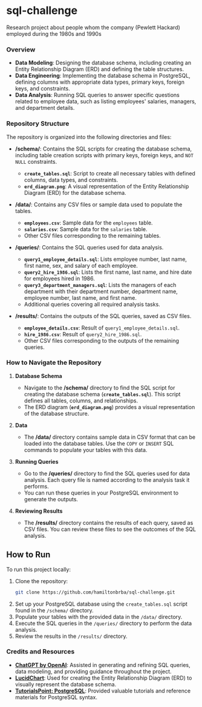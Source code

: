 # sql-challenge
Research project about people whom the company (Pewlett Hackard) employed during the 1980s and 1990s

### Overview
- **Data Modeling**: Designing the database schema, including creating an Entity Relationship Diagram (ERD) and defining the table structures.
- **Data Engineering**: Implementing the database schema in PostgreSQL, defining columns with appropriate data types, primary keys, foreign keys, and constraints.
- **Data Analysis**: Running SQL queries to answer specific questions related to employee data, such as listing employees' salaries, managers, and department details.

### Repository Structure
The repository is organized into the following directories and files:

- **/schema/**: Contains the SQL scripts for creating the database schema, including table creation scripts with primary keys, foreign keys, and `NOT NULL` constraints.
  - **`create_tables.sql`**: Script to create all necessary tables with defined columns, data types, and constraints.
  - **`erd_diagram.png`**: A visual representation of the Entity Relationship Diagram (ERD) for the database schema.

- **/data/**: Contains any CSV files or sample data used to populate the tables.
  - **`employees.csv`**: Sample data for the `employees` table.
  - **`salaries.csv`**: Sample data for the `salaries` table.
  - Other CSV files corresponding to the remaining tables.
    
- **/queries/**: Contains the SQL queries used for data analysis.
  - **`query1_employee_details.sql`**: Lists employee number, last name, first name, sex, and salary of each employee.
  - **`query2_hire_1986.sql`**: Lists the first name, last name, and hire date for employees hired in 1986.
  - **`query3_department_managers.sql`**: Lists the managers of each department with their department number, department name, employee number, last name, and first name.
  - Additional queries covering all required analysis tasks.
 
- **/results/**: Contains the outputs of the SQL queries, saved as CSV files.
  - **`employee_details.csv`**: Result of `query1_employee_details.sql`.
  - **`hire_1986.csv`**: Result of `query2_hire_1986.sql`.
  - Other CSV files corresponding to the outputs of the remaining queries.
 
### How to Navigate the Repository

1. **Database Schema**
   - Navigate to the **/schema/** directory to find the SQL script for creating the database schema (**`create_tables.sql`**). This script defines all tables, columns, and relationships.
   - The ERD diagram (**`erd_diagram.png`**) provides a visual representation of the database structure.

2. **Data**
   - The **/data/** directory contains sample data in CSV format that can be loaded into the database tables. Use the `COPY` or `INSERT` SQL commands to populate your tables with this data.

3. **Running Queries**
   - Go to the **/queries/** directory to find the SQL queries used for data analysis. Each query file is named according to the analysis task it performs.
   - You can run these queries in your PostgreSQL environment to generate the outputs.

4. **Reviewing Results**
   - The **/results/** directory contains the results of each query, saved as CSV files. You can review these files to see the outcomes of the SQL analysis.


## How to Run
To run this project locally:

1. Clone the repository:
   ```bash
   git clone https://github.com/hamiltonbrba/sql-challenge.git
   ```
2. Set up your PostgreSQL database using the `create_tables.sql` script found in the `/schema/` directory.
3. Populate your tables with the provided data in the `/data/` directory.
4. Execute the SQL queries in the `/queries/` directory to perform the data analysis.
5. Review the results in the `/results/` directory.



### Credits and Resources

- **[ChatGPT by OpenAI](https://openai.com/chatgpt)**: Assisted in generating and refining SQL queries, data modeling, and providing guidance throughout the project.
- **[LucidChart](https://www.lucidchart.com/)**: Used for creating the Entity Relationship Diagram (ERD) to visually represent the database schema.
- **[TutorialsPoint: PostgreSQL](https://www.tutorialspoint.com/postgresql/postgresql_using_joins.htm)**: Provided valuable tutorials and reference materials for PostgreSQL syntax.

